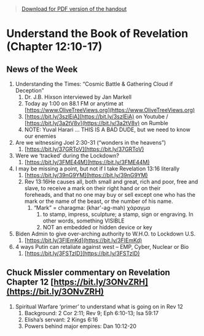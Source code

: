 >[Download for PDF version of the handout](/week051522.pdf)


# Understand the Book of Revelation (Chapter 12:10-17)

## News of the Week
1. Understanding the Times: “Cosmic Battle & Gathering Cloud if Deception”             
	1. Dr. J.B. Hixson interviewed by Jan Markell
	1. Today ay 1:00 on 88.1 FM or anytime at [https://www.OliveTreeViews.org](https://www.OliveTreeViews.org)
	1. [https://bit.ly/3szlEiA](https://bit.ly/3szlEiA)  on Youtube  /  [https://bit.ly/3a2tV8v](https://bit.ly/3a2tV8v)  on Rumble
	1. NOTE:  Yuval Harari … THIS IS A BAD DUDE, but we need to know our enemies
1. Are we witnessing Joel 2:30-31 (“wonders in the heavens”) 
	1. [https://bit.ly/37GRToV](https://bit.ly/37GRToV) 
1. Were we ‘tracked’ during the Lockdown?
	1. [https://bit.ly/3FME44M](https://bit.ly/3FME44M) 
1. I may be missing a point, but not if I take Revelation 13:16 literally
	1. [https://bit.ly/39nG9YM](https://bit.ly/39nG9YM)
	1. Rev 13:16He causes all, both small and great, rich and poor, free and slave, to receive a mark on their right hand or on their foreheads, and that no one may buy or sell except one who has the mark or the name of the beast, or the number of his name. 
		1. “Mark” = charagma: (khar'-ag-mah) χάραγμα
			1. to stamp, impress, sculpture; a stamp, sign or engraving.  In other words, something VISIBLE
			1. NOT an embedded or hidden device or key
1. Biden Admin to give over-arching authority to W.H.O. to Lockdown U.S.
	1. [https://bit.ly/3FIEmKd](https://bit.ly/3FIEmKd)
1. 4 ways Putin can retaliate against west – EMP, Cyber, Nuclear or Bio
	1. [https://bit.ly/3FSTzID](https://bit.ly/3FSTzID) 

## Chuck Missler commentary on Revelation Chapter 12 [https://bit.ly/3ONvZRH](https://bit.ly/3ONvZRH)
1. Spiritual Warfare ‘primer’ to understand what is going on in Rev 12
	1. Background:  2 Cor 2:11; Rev 9; Eph 6:10-13; Isa 59:17
	1. Elisha’s servant:  2 Kings 6:16
	1. Powers behind major empires: Dan 10:12-20
